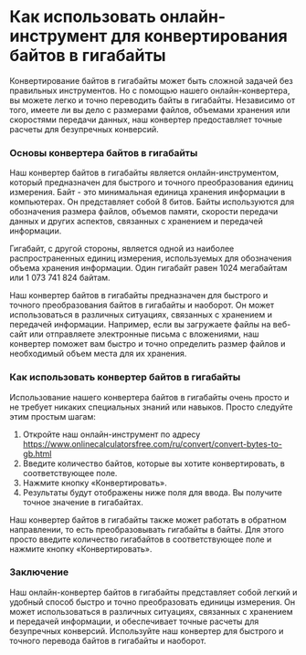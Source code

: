 Как использовать онлайн-инструмент для конвертирования байтов в гигабайты
=========================================================================

Конвертирование байтов в гигабайты может быть сложной задачей без правильных инструментов. Но с помощью нашего онлайн-конвертера, вы можете легко и точно переводить байты в гигабайты. Независимо от того, имеете ли вы дело с размерами файлов, объемами хранения или скоростями передачи данных, наш конвертер предоставляет точные расчеты для безупречных конверсий.

### Основы конвертера байтов в гигабайты

Наш конвертер байтов в гигабайты является онлайн-инструментом, который предназначен для быстрого и точного преобразования единиц измерения. Байт - это минимальная единица хранения информации в компьютерах. Он представляет собой 8 битов. Байты используются для обозначения размера файлов, объемов памяти, скорости передачи данных и других аспектов, связанных с хранением и передачей информации.

Гигабайт, с другой стороны, является одной из наиболее распространенных единиц измерения, используемых для обозначения объема хранения информации. Один гигабайт равен 1024 мегабайтам или 1 073 741 824 байтам.

Наш конвертер байтов в гигабайты предназначен для быстрого и точного преобразования байтов в гигабайты и наоборот. Он может использоваться в различных ситуациях, связанных с хранением и передачей информации. Например, если вы загружаете файлы на веб-сайт или отправляете электронные письма с вложениями, наш конвертер поможет вам быстро и точно определить размер файлов и необходимый объем места для их хранения.

### Как использовать конвертер байтов в гигабайты

Использование нашего конвертера байтов в гигабайты очень просто и не требует никаких специальных знаний или навыков. Просто следуйте этим простым шагам:

1. Откройте наш онлайн-инструмент по адресу <https://www.onlinecalculatorsfree.com/ru/convert/convert-bytes-to-gb.html>
2. Введите количество байтов, которые вы хотите конвертировать, в соответствующее поле.
3. Нажмите кнопку «Конвертировать».
4. Результаты будут отображены ниже поля для ввода. Вы получите точное значение в гигабайтах.

Наш конвертер байтов в гигабайты также может работать в обратном направлении, то есть преобразовывать гигабайты в байты. Для этого просто введите количество гигабайтов в соответствующее поле и нажмите кнопку «Конвертировать».

### Заключение

Наш онлайн-конвертер байтов в гигабайты представляет собой легкий и удобный способ быстро и точно преобразовать единицы измерения. Он может использоваться в различных ситуациях, связанных с хранением и передачей информации, и обеспечивает точные расчеты для безупречных конверсий. Используйте наш конвертер для быстрого и точного перевода байтов в гигабайты и наоборот.